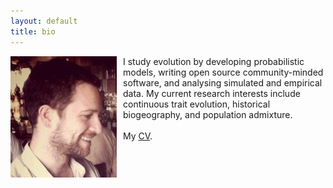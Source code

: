 ```yaml
---
layout: default
title: bio 
---
```

<p style="height:400;">
<img src="/assets/mlandis_portrait.png" style="float: left; margin:0px 10px 0px 0px"></a>
I study evolution by developing probabilistic models, writing open source community-minded software, and analysing simulated and empirical data. My current research interests include continuous trait evolution, historical biogeography, and population admixture.
<br><br>
My <a href="/assets/mlandis_cv.pdf">CV</a>.
<br><br>
<br><br>
</p>
